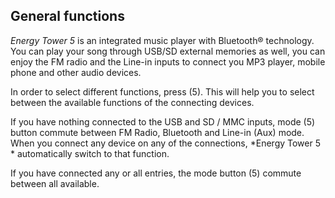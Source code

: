 ## General functions

*Energy Tower 5* is an integrated music player with Bluetooth® technology. You can play your song through USB/SD external memories as well, you can enjoy the FM radio and the Line-in inputs to connect you MP3 player, mobile phone and other audio devices.

In order to select different functions, press (5). This will help you to select between the available functions of the connecting devices.

If you have nothing connected to the USB and SD / MMC inputs, mode (5) button commute between FM Radio, Bluetooth and Line-in (Aux) mode. When you connect any device on any of the connections, *Energy Tower 5 * automatically switch to that function.

If you have connected any or all entries, the mode button (5) commute between all available.

